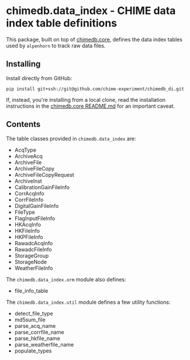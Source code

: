 # chimedb.data_index - CHIME data index table definitions

This package, built on top of [chimedb.core](https://github.com/chime-experiment/chimedb), defines the
data index tables used by `alpenhorn` to track raw data files.

## Installing

Install directly from GitHub:
```
pip install git+ssh://git@github.com/chime-experiment/chimedb_di.git
```

If, instead, you're installing from a local clone, read the installation instructions in the
[chimedb.core README.md](https://github.com/chime-experiment/chimedb/) for an important caveat.

## Contents

The table classes provided in `chimedb.data_index` are:
* AcqType
* ArchiveAcq
* ArchiveFile
* ArchiveFileCopy
* ArchiveFileCopyRequest
* ArchiveInst
* CalibrationGainFileInfo
* CorrAcqInfo
* CorrFileInfo
* DigitalGainFileInfo
* FileType
* FlagInputFileInfo
* HKAcqInfo
* HKFileInfo
* HKPFileInfo
* RawadcAcqInfo
* RawadcFileInfo
* StorageGroup
* StorageNode
* WeatherFileInfo

The `chimedb.data_index.orm` module also defines:
* file_info_table

The `chimedb.data_index.util` module defines a few utility functions:
* detect_file_type
* md5sum_file
* parse_acq_name
* parse_corrfile_name
* parse_hkfile_name
* parse_weatherfile_name
* populate_types
